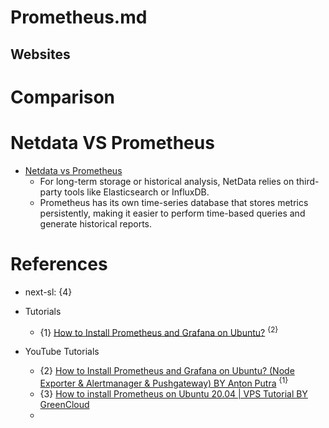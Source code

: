 # Prometheus.md

## Websites

# Comparison

# Netdata VS Prometheus

* [Netdata vs Prometheus](https://stackshare.io/stackups/netdata-vs-prometheus)
  * For long-term storage or historical analysis, NetData relies on third-party tools like Elasticsearch or InfluxDB.
  * Prometheus has its own time-series database that stores metrics persistently, making it easier to perform time-based queries and generate historical reports.



# References

* next-sl: {4}

* Tutorials
  * {1} [How to Install Prometheus and Grafana on Ubuntu?](https://antonputra.com/monitoring/install-prometheus-and-grafana-on-ubuntu/) <sup>{2}</sup>

* YouTube Tutorials
  * {2} [How to Install Prometheus and Grafana on Ubuntu? (Node Exporter & Alertmanager & Pushgateway) BY Anton Putra](https://www.youtube.com/watch?v=Z7GxBf6us8Y) <sup>{1}</sup>
  * {3} [How to install Prometheus on Ubuntu 20.04 | VPS Tutorial BY GreenCloud](https://www.youtube.com/watch?v=tXIjm_0QQpk)
  * 